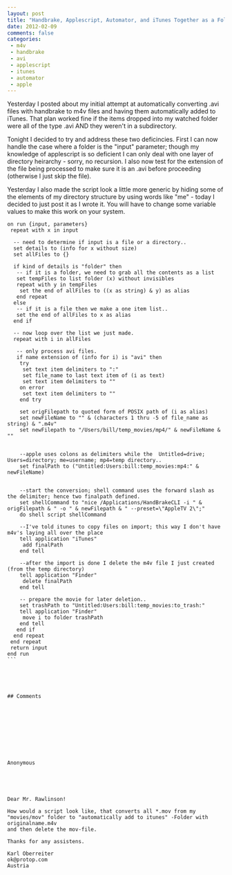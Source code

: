 ```yaml
---
layout: post
title: "Handbrake, Applescript, Automator, and iTunes Together as a Folder Action"
date: 2012-02-09
comments: false
categories:
 - m4v
 - handbrake
 - avi
 - applescript
 - itunes
 - automator
 - apple
---
```

Yesterday I posted about my initial attempt at automatically converting .avi
files with handbrake to m4v files and having them automatically added to
iTunes.  That plan worked fine if the items dropped into my watched folder
were all of the type .avi AND they weren't in a subdirectory.  
  
Tonight I decided to try and address these two deficincies.  First I can now
handle the case where a folder is the "input" parameter; though my knowledge
of applescript is so deficient I can only deal with one layer of directory
heirarchy - sorry, no recursion.  I also now test for the extension of the
file being processed to make sure it is an .avi before proceeding (otherwise I
just skip the file).  
  
Yesterday I also made the script look a little more generic by hiding some of
the elements of my directory structure by using words like "me" - today I
decided to just post it as I wrote it.  You will have to change some variable
values to make this work on your system.  
  
  

    
    
    on run {input, parameters}  
     repeat with x in input  
      
      -- need to determine if input is a file or a directory..  
      set details to (info for x without size)  
      set allFiles to {}  
      
      if kind of details is "folder" then  
       -- if it is a folder, we need to grab all the contents as a list  
       set tempFiles to list folder (x) without invisibles  
       repeat with y in tempFiles  
        set the end of allFiles to ((x as string) & y) as alias  
       end repeat  
      else  
       -- if it is a file then we make a one item list..  
       set the end of allFiles to x as alias  
      end if  
        
      -- now loop over the list we just made.  
      repeat with i in allFiles  
         
       -- only process avi files.  
       if name extension of (info for i) is "avi" then  
        try  
         set text item delimiters to ":"  
         set file_name to last text item of (i as text)  
         set text item delimiters to ""  
        on error  
         set text item delimiters to ""  
        end try  
          
        set origFilepath to quoted form of POSIX path of (i as alias)  
        set newFileName to "" & (characters 1 thru -5 of file_name as string) & ".m4v"  
        set newFilepath to "/Users/bill/temp_movies/mp4/" & newFileName & ""  
          
          
        --apple uses colons as delimiters while the  Untitled=drive; Users=directory; me=username; mp4=temp directory..  
        set finalPath to ("Untitled:Users:bill:temp_movies:mp4:" & newFileName)  
          
          
        --start the conversion; shell command uses the forward slash as the delimiter; hence two finalpath defined.  
        set shellCommand to "nice /Applications/HandBrakeCLI -i " & origFilepath & " -o " & newFilepath & " --preset=\"AppleTV 2\";"  
        do shell script shellCommand  
          
        --I've told itunes to copy files on import; this way I don't have m4v's laying all over the place  
        tell application "iTunes"  
         add finalPath  
        end tell  
          
        --after the import is done I delete the m4v file I just created (from the temp directory)  
        tell application "Finder"  
         delete finalPath  
        end tell  
          
        -- prepare the movie for later deletion..  
        set trashPath to "Untitled:Users:bill:temp_movies:to_trash:"  
        tell application "Finder"  
         move i to folder trashPath  
        end tell  
       end if  
      end repeat  
     end repeat  
     return input  
    end run  
    ```
    
    
    
    
    
    ## Comments
    
    
    
    
    
    
    
    
    
    
    Anonymous
    
    
    
    
    
    Dear Mr. Rawlinson!  
      
    How would a script look like, that converts all *.mov from my "movies/mov" folder to "automatically add to itunes" -Folder with originalname.m4v  
    and then delete the mov-file.  
      
    Thanks for any assistens.   
      
    Karl Oberreiter  
    ok@protop.com   
    Austria  
    
    
    
    
    
    
    
    
    
    

